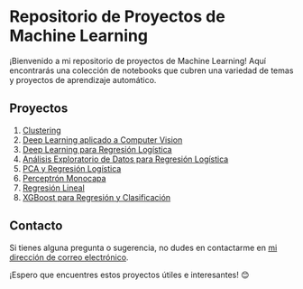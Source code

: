 # Repositorio de Proyectos de Machine Learning

¡Bienvenido a mi repositorio de proyectos de Machine Learning! Aquí encontrarás una colección de notebooks que cubren una variedad de temas y proyectos de aprendizaje automático.

## Proyectos

1. [Clustering](Clustering.ipynb)
2. [Deep Learning aplicado a Computer Vision](DeepLearning_aplicado_a_ComputerVision.ipynb)
3. [Deep Learning para Regresión Logística](DeepLearning_para_Regresion_Logistica.ipynb)
4. [Análisis Exploratorio de Datos para Regresión Logística](EDA_Regresion_Logistica.ipynb)
5. [PCA y Regresión Logística](PCA_y_Regresion_Logistica.ipynb)
6. [Perceptrón Monocapa](Perceptron_Monocapa.ipynb)
7. [Regresión Lineal](Regresion_Lineal.ipynb)
8. [XGBoost para Regresión y Clasificación](XGBOOST_para_Regresion_y_Clasificacion.ipynb)


## Contacto

Si tienes alguna pregunta o sugerencia, no dudes en contactarme en [mi dirección de correo electrónico](mailto:dgilaguilar4@gmail.com).

¡Espero que encuentres estos proyectos útiles e interesantes! 😊
